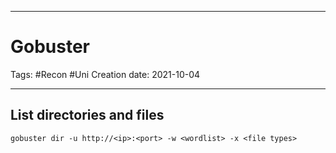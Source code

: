 -----------------------------------------------
# Gobuster
Tags: #Recon #Uni 
Creation date: 2021-10-04

-----------------------------------------------

## List directories and files

```gobuster dir -u http://<ip>:<port> -w <wordlist> -x <file types>```
